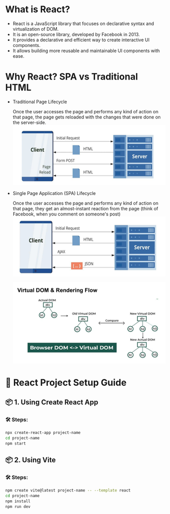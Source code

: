 # What is React?

- React is a JavaScript library that focuses on declarative syntax and 
virtualization of DOM.
- It is an open-source library, developed by Facebook in 2013.
- It provides a declarative and efficient way to create interactive UI 
components.
- It allows building more reusable and maintainable UI components with ease.
  
# Why React? SPA vs Traditional HTML
- Traditional Page Lifecycle

  Once the user accesses the page and performs any kind of action on that page, the page gets 
   reloaded with the changes that were done on the server-side.
  ![Traditional Page Lifecycle](img/Traditional.png)


- Single Page Application (SPA) Lifecycle

   Once the user accesses the page and performs any kind of action on that page, they get an 
  almost-instant reaction from the page (think of Facebook, when you comment on someone's post)
  ![SRA](img/SPR.png)

  ![VDom](img/VDom.png)
  
# 🚀 React Project Setup Guide

## 📦 1. Using Create React App 

### 🛠 Steps:
```bash
npx create-react-app project-name
cd project-name
npm start 
```

## 📦 2. Using Vite

### 🛠 Steps:
```bash
npm create vite@latest project-name -- --template react
cd project-name
npm install
npm run dev
```
